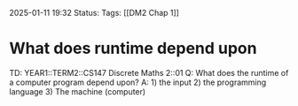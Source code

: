 2025-01-11 19:32
Status: 
Tags: [[DM2 Chap 1]]
# What does runtime depend upon

TD: YEAR1::TERM2::CS147 Discrete Maths 2::01 
Q: What does the runtime of a computer program depend upon?
A: 1) the input
2) the programming language
3) The machine (computer)
<!--ID: 1736623980331-->

